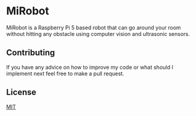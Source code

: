 # MiRobot

MiRobot is a Raspberry Pi 5 based robot that can go around your room without hitting any obstacle using computer vision and ultrasonic sensors.


## Contributing

If you have any advice on how to improve my code or what should I implement next feel free to make a pull request.

## License

[MIT](https://choosealicense.com/licenses/mit/)